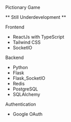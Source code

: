 Pictionary Game

** Still Underdevelopment **

Frontend

- ReactJs with TypeScript
- Tailwind CSS
- SocketIO

Backend

- Python
- Flask
- Flask_SocketIO
- Redis
- PostgreSQL
- SQLAlchemy

Authentication

- Google OAuth
